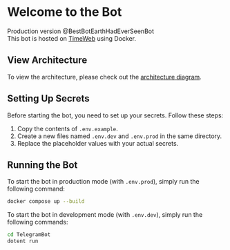 # Welcome to the Bot

Production version @BestBotEarthHadEverSeenBot <br>
This bot is hosted on [TimeWeb](https://timeweb.com/) using Docker.

## View Architecture

To view the architecture, please check out the [architecture diagram](https://miro.com/app/board/uXjVNgyRMzI=/?share_link_id=431178708886).

## Setting Up Secrets

Before starting the bot, you need to set up your secrets. Follow these steps:

1. Copy the contents of `.env.example`.
2. Create a new files named `.env.dev` and `.env.prod` in the same directory.
3. Replace the placeholder values with your actual secrets.

## Running the Bot

To start the bot in production mode (with `.env.prod`), simply run the following command:
```bash
docker compose up --build
```

To start the bot in development mode (with `.env.dev`), simply run the following commands:
```bash
cd TelegramBot
dotent run
```